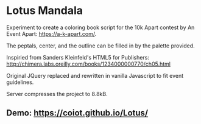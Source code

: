 # Lotus Mandala

Experiment to create a coloring book script for the 10k Apart contest by An Event Apart: https://a-k-apart.com/. 

The peptals, center, and the outline can be filled in by the palette provided.  

Inspiried from Sanders Kleinfeld's HTML5 for Publishers: http://chimera.labs.oreilly.com/books/1234000000770/ch05.html

Original JQuery replaced and rewritten in vanilla Javascript to fit event guidelines.

Server compresses the project to 8.8kB.

## Demo: https://coiot.github.io/Lotus/
